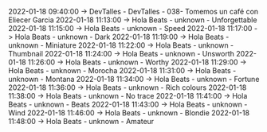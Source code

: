 2022-01-18 09:40:00 -> DevTalles - DevTalles - 038- Tomemos un café con Eliecer Garcia
2022-01-18 11:13:00 -> Hola Beats - unknown - Unforgettable
2022-01-18 11:15:00 -> Hola Beats - unknown - Speed
2022-01-18 11:17:00 -> Hola Beats - unknown - Dark
2022-01-18 11:19:00 -> Hola Beats - unknown - Miniature
2022-01-18 11:22:00 -> Hola Beats - unknown - Thumbnail
2022-01-18 11:24:00 -> Hola Beats - unknown - Unsworth
2022-01-18 11:26:00 -> Hola Beats - unknown - Worthy
2022-01-18 11:29:00 -> Hola Beats - unknown - Morocha
2022-01-18 11:31:00 -> Hola Beats - unknown - Montana
2022-01-18 11:34:00 -> Hola Beats - unknown - Fortune
2022-01-18 11:36:00 -> Hola Beats - unknown - Rich colours
2022-01-18 11:38:00 -> Hola Beats - unknown - No trace
2022-01-18 11:41:00 -> Hola Beats - unknown - Beats
2022-01-18 11:43:00 -> Hola Beats - unknown - Wind
2022-01-18 11:46:00 -> Hola Beats - unknown - Blondie
2022-01-18 11:48:00 -> Hola Beats - unknown - Amateur
